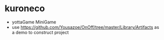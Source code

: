 # kuroneco
- yottaGame MiniGame 
- use https://github.com/Yousazoe/OnOff/tree/master/Library/Artifacts as a demo to construct project
